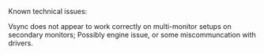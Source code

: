 Known technical issues:

  Vsync does not appear to work correctly on multi-monitor setups on secondary monitors; Possibly engine issue, or some miscommuncation with drivers.
